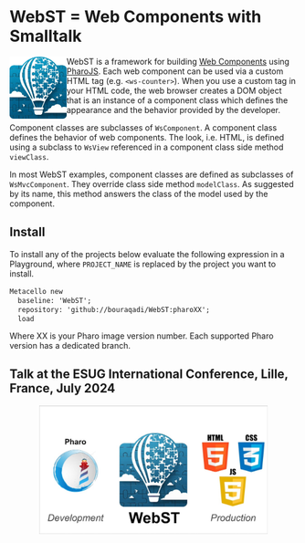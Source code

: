 # WebST = Web Components with Smalltalk
<img align="left" src="Images/webST-logo717x784.png" width="100px">

WebST is a framework for building [Web Components](https://www.webcomponents.org/) using [PharoJS](https://github.com/PharoJS/PharoJS). 
Each web component can be used via a custom HTML tag (e.g. `<ws-counter>`). When you use a custom tag in your HTML code, the web browser creates a DOM object that is an instance of a component class which defines the appearance and the behavior provided by the developer.

Component classes are subclasses of `WsComponent`. A component class defines the behavior of web components.
The look, i.e. HTML, is defined using a subclass to `WsView` referenced in a component class side method `viewClass`.

In most WebST examples, component classes are defined as subclasses of `WsMvcComponent`. 
They override class side method `modelClass`.
As suggested by its name, this method answers the class of the model used by the component.

## Install

To install any of the projects below evaluate the following expression in a Playground, where `PROJECT_NAME` is replaced by the project you want to install.
```Smalltalk
Metacello new
  baseline: 'WebST';
  repository: 'github://bouraqadi/WebST:pharoXX';
  load
 ```
Where XX is your Pharo image version number. Each supported Pharo version has a dedicated branch.


## Talk at the ESUG International Conference, Lille, France, July 2024
<p align="center"><a href="https://nootrix.com/tutorials/webst-web-components-with-smalltalk-esug-2024-in-lille-france/"><img align="center" src="Images/webSt-pharo-htmlCsJs-w1000.jpg" width="400px"></a></p>

